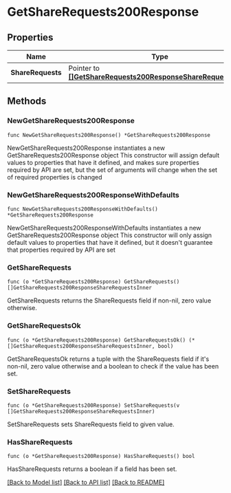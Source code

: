 # GetShareRequests200Response

## Properties

Name | Type | Description | Notes
------------ | ------------- | ------------- | -------------
**ShareRequests** | Pointer to [**[]GetShareRequests200ResponseShareRequestsInner**](GetShareRequests200ResponseShareRequestsInner.md) |  | [optional] 

## Methods

### NewGetShareRequests200Response

`func NewGetShareRequests200Response() *GetShareRequests200Response`

NewGetShareRequests200Response instantiates a new GetShareRequests200Response object
This constructor will assign default values to properties that have it defined,
and makes sure properties required by API are set, but the set of arguments
will change when the set of required properties is changed

### NewGetShareRequests200ResponseWithDefaults

`func NewGetShareRequests200ResponseWithDefaults() *GetShareRequests200Response`

NewGetShareRequests200ResponseWithDefaults instantiates a new GetShareRequests200Response object
This constructor will only assign default values to properties that have it defined,
but it doesn't guarantee that properties required by API are set

### GetShareRequests

`func (o *GetShareRequests200Response) GetShareRequests() []GetShareRequests200ResponseShareRequestsInner`

GetShareRequests returns the ShareRequests field if non-nil, zero value otherwise.

### GetShareRequestsOk

`func (o *GetShareRequests200Response) GetShareRequestsOk() (*[]GetShareRequests200ResponseShareRequestsInner, bool)`

GetShareRequestsOk returns a tuple with the ShareRequests field if it's non-nil, zero value otherwise
and a boolean to check if the value has been set.

### SetShareRequests

`func (o *GetShareRequests200Response) SetShareRequests(v []GetShareRequests200ResponseShareRequestsInner)`

SetShareRequests sets ShareRequests field to given value.

### HasShareRequests

`func (o *GetShareRequests200Response) HasShareRequests() bool`

HasShareRequests returns a boolean if a field has been set.


[[Back to Model list]](../README.md#documentation-for-models) [[Back to API list]](../README.md#documentation-for-api-endpoints) [[Back to README]](../README.md)



